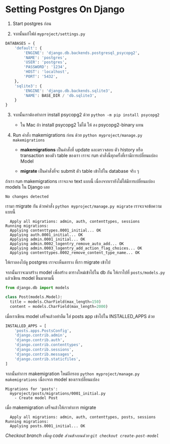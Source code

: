 # Setting Postgres On Django

1. Start postgres ก่อน

2. จากนั้นแก้ไฟล์ `myproject/settings.py`

```python
DATABASES = {
    'default': {
        'ENGINE': 'django.db.backends.postgresql_psycopg2',
        'NAME': 'postgres',
        'USER': 'postgres',
        'PASSWORD': '1234',
        'HOST': 'localhost',
        'PORT': '5432',
    },
    'sqlite3': {
        'ENGINE': 'django.db.backends.sqlite3',
        'NAME': BASE_DIR / 'db.sqlite3',
    }
}
```

3. จากนั้นเราต้องทำการ install psycopg2 ด้วย `python -m pip install psycopg2`

   - ใน Mac ถ้า install psycopg2 ไม่ได้ ให้ ลง psycopg2-binary แทน

4. Run คำสั่ง makemigrations ก่อน ด้วย `python myproject/manage.py makemigrations`

   - **makemigrations** เป็นคำสั่งที่ update และตรวจสอบ ตัว history หรือ transaction ของตัว table ของเรา เราจะ run คำสั่งนี้ทุกครั้งที่เรามีการเปลี่ยนแปลง Model

   - **migrate** เป็นคำสั่งที่จะ submit ตัว table เข้าไปใน database จริง ๆ

ถ้าเรา run makemigrations เราจะเจอ text แบบนี้ เนื่องจากเรายังไม่ได้มีการเปลี่ยนแปลง models ใน Django เลย

```
No changes detected
```

เรามา migrate กัน ด้วยคำสั่ง `python myproject/manage.py migrate` เราจะเจอข้อความแบบนี้

```
  Apply all migrations: admin, auth, contenttypes, sessions
Running migrations:
  Applying contenttypes.0001_initial... OK
  Applying auth.0001_initial... OK
  Applying admin.0001_initial... OK
  Applying admin.0002_logentry_remove_auto_add... OK
  Applying admin.0003_logentry_add_action_flag_choices... OK
  Applying contenttypes.0002_remove_content_type_name... OK
```

ให้เราลองไปดู postgres เราจะเห็นตาราง ที่เรา migrate เข้าไป

จากนั้นเราจะมาสร้าง model เพื่อสร้าง ตารางใหม่เข้าไปใน db กัน ให้เราไปที่ `posts/models.py` แล้วเขียน model ขึ้นมาตามนี้

```python
from django.db import models

class Post(models.Model):
  title = models.CharField(max_length=150)
  content = models.CharField(max_length=2000)
```

เมื่อเราเขียน model เสร็จแล้วอย่าลืม ใส่ posts app เข้าไปใน INSTALLED_APPS ด้วย

```python
INSTALLED_APPS = [
    'posts.apps.PostsConfig',
    'django.contrib.admin',
    'django.contrib.auth',
    'django.contrib.contenttypes',
    'django.contrib.sessions',
    'django.contrib.messages',
    'django.contrib.staticfiles',
]
```

จากนั้นทำการ makemigration ใหม่อีกรอบ `python myproject/manage.py makemigrations` เนื่องจาก model ของเราเปลี่ยนแปลง

```
Migrations for 'posts':
  myproject/posts/migrations/0001_initial.py
    - Create model Post
```

เมื่อ makemigration เสร็จแล้วให้เราทำการ migrate

```
  Apply all migrations: admin, auth, contenttypes, posts, sessions
Running migrations:
  Applying posts.0001_initial... OK
```

_Checkout branch เพื่อดู code ส่วนข้างบนด้วย `git checkout create-post-model`_
